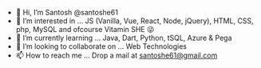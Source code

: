 - 👋 Hi, I’m Santosh @santoshe61
- 👀 I’m interested in ...      JS (Vanilla, Vue, React, Node, jQuery), HTML, CSS, php, MySQL and ofcourse Vitamin SHE 😜  
- 🌱 I’m currently learning ... Java, Dart, Python, tSQL, Azure & Pega
- 💞️ I’m looking to collaborate on ... Web Technologies
- 📫 How to reach me ...        Drop a mail at santoshe61@gmail.com

<!---
santoshe61/santoshe61 is a ✨ special ✨ repository because its `README.md` (this file) appears on your GitHub profile.
You can click the Preview link to take a look at your changes.
--->
